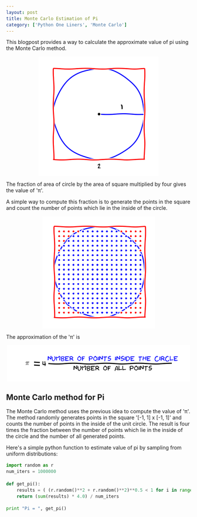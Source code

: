 ```yaml
---
layout: post
title: Monte Carlo Estimation of Pi
category: ['Python One Liners', 'Monte Carlo']
---
```


This blogpost provides a way to calculate the approximate value of pi using the Monte Carlo method.

<p style="text-align: center;">
<img src="/images/inscribed_circle.jpg" align="center">
</p>


The fraction of area of circle by the area of square multiplied by four gives the value of 'π'.

A simple way to compute this fraction is to generate the points in the square and count the number of points which lie in the inside of the circle.

<p style="text-align: center;">
<img src="/images/generate_points_pi.jpg" align="center">
</p>

The approximation of the 'π' is

<p style="text-align: center;">
<img src="/images/approximation_pi.jpg" align="center">
</p>

## Monte Carlo method for Pi
The Monte Carlo method uses the previous idea to compute the value of 'π'. The method randomly generates points in the square '[-1, 1] x [-1, 1]' and counts the number of points in the inside of the unit circle. The result is four times the fraction between the number of points which lie in the inside of the circle and the number of all generated points.

Here's a simple python function to estimate value of pi by sampling from uniform distributions:

```python
import random as r
num_iters = 1000000

def get_pi():
    results = ( (r.random()**2 + r.random()**2)**0.5 < 1 for i in range(num_iters) )
    return (sum(results) * 4.0) / num_iters

print "Pi = ", get_pi()
```
